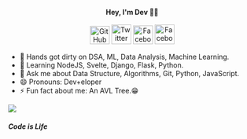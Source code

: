 <p align="center"; font-size= 18em>
  <b>Hey, I'm Dev 👨‍💻</b><br><br>
  <a href="https://github.com/codewithdev" class="fancybox" target="_blank" rel="external"><img src="https://i.imgur.com/J6LeoUb.png" width="40" height="37" alt="GitHub" title="GitHub"></a>
  <a href="https://twitter.com/devtweeets" class="fancybox" target="_blank" rel="external"><img src="https://i.imgur.com/XlctxvH.png" width="40" height="40" alt="Twitter" title="Twitter"></a>
  <a href="https://www.facebook.com/belied3v" class="fancybox" target="_blank" rel="external"><img src="https://i.imgur.com/VgkNYXI_d.webp?maxwidth=728&fidelity=grand" width="40" height="38" alt="Facebook" title="Facebook"></a>
  <a href="https://www.linkedin.com/in/idevprakaash" class="fancybox" target="_blank" rel="external"><img src="https://i.imgur.com/niuwa8T_d.webp?maxwidth=728&fidelity=grand" width="40" height="40" alt="Facebook" title="Facebook"></a>
</p>




- 🔭 Hands got dirty on DSA, ML, Data Analysis, Machine Learning.
- 🌱 Learning NodeJS, Svelte, Django, Flask, Python.
- 👯 Ask me about Data Structure, Algorithms, Git, Python, JavaScript.   
- 😄 Pronouns: Dev+eloper
- ⚡ Fun fact about me: An AVL Tree.😁

[![](https://mermaid.ink/img/eyJjb2RlIjoicGllIHRpdGxlIExhbmd1YWdlL1NraWxsc1xuXHRcIkMvQysrXCIgOiAxODlcblx0XCJQeXRob25cIiA6IDEwNVxuXHRcIkphdmFTY3JpcHRcIiA6NjVcbiAgXG5cdFx0XHRcdFx0IiwibWVybWFpZCI6eyJ0aGVtZSI6ImRlZmF1bHQifSwidXBkYXRlRWRpdG9yIjpmYWxzZX0)](https://mermaid-js.github.io/docs/mermaid-live-editor-beta/#/edit/eyJjb2RlIjoicGllIHRpdGxlIExhbmd1YWdlL1NraWxsc1xuXHRcIkMvQysrXCIgOiAxODlcblx0XCJQeXRob25cIiA6IDEwNVxuXHRcIkphdmFTY3JpcHRcIiA6NjVcbiAgXG5cdFx0XHRcdFx0IiwibWVybWFpZCI6eyJ0aGVtZSI6ImRlZmF1bHQifSwidXBkYXRlRWRpdG9yIjpmYWxzZX0)

#### _Code is Life_
